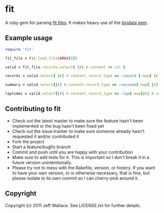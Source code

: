 # fit

A ruby gem for parsing [fit files](http://www.thisisant.com/pages/products/fit-sdk). It makes heavy use of the [bindata gem](http://bindata.rubyforge.org/).

## Example usage

```ruby
require 'fit'

fit_file = Fit.load_file(ARGV[0])

valid = fit_file.records.select{ |r| r.content != nil }

records = valid.select{ |r| r.content.record_type == :record }.map{ |r| r.content }

summary = valid.select{|r| r.content.record_type == :session}.map{ |r| r.content}

laptimes = valid.select{|r| r.content.record_type == :lap}.map{|r| r.content.raw_total_timer_time}
```

## Contributing to fit
 
* Check out the latest master to make sure the feature hasn't been implemented or the bug hasn't been fixed yet
* Check out the issue tracker to make sure someone already hasn't requested it and/or contributed it
* Fork the project
* Start a feature/bugfix branch
* Commit and push until you are happy with your contribution
* Make sure to add tests for it. This is important so I don't break it in a future version unintentionally.
* Please try not to mess with the Rakefile, version, or history. If you want to have your own version, or is otherwise necessary, that is fine, but please isolate to its own commit so I can cherry-pick around it.

## Copyright

Copyright (c) 2011 Jeff Wallace. See LICENSE.txt for further details.
